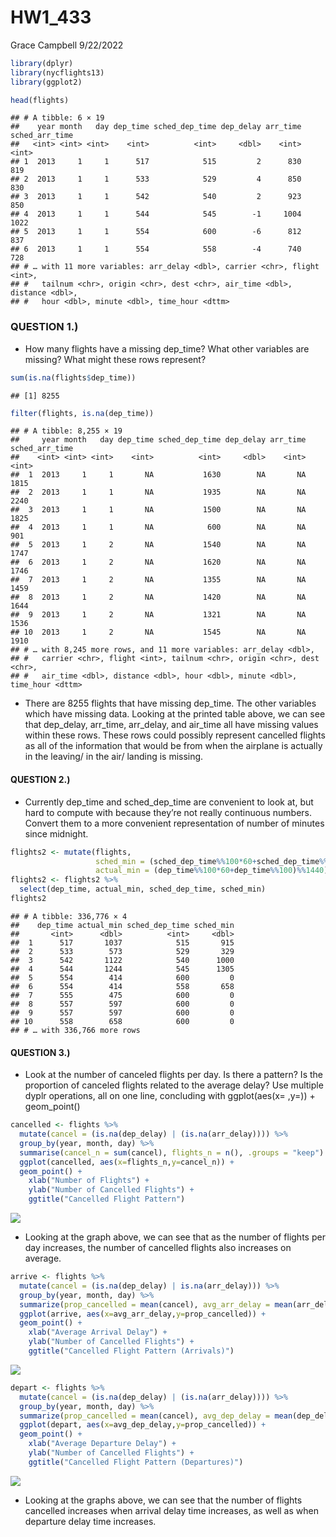 HW1_433
================
Grace Campbell
9/22/2022

``` r
library(dplyr)
library(nycflights13)
library(ggplot2)
```

``` r
head(flights)
```

    ## # A tibble: 6 × 19
    ##    year month   day dep_time sched_dep_time dep_delay arr_time sched_arr_time
    ##   <int> <int> <int>    <int>          <int>     <dbl>    <int>          <int>
    ## 1  2013     1     1      517            515         2      830            819
    ## 2  2013     1     1      533            529         4      850            830
    ## 3  2013     1     1      542            540         2      923            850
    ## 4  2013     1     1      544            545        -1     1004           1022
    ## 5  2013     1     1      554            600        -6      812            837
    ## 6  2013     1     1      554            558        -4      740            728
    ## # … with 11 more variables: arr_delay <dbl>, carrier <chr>, flight <int>,
    ## #   tailnum <chr>, origin <chr>, dest <chr>, air_time <dbl>, distance <dbl>,
    ## #   hour <dbl>, minute <dbl>, time_hour <dttm>

### QUESTION 1.)

- How many flights have a missing dep_time? What other variables are
  missing? What might these rows represent?

``` r
sum(is.na(flights$dep_time))
```

    ## [1] 8255

``` r
filter(flights, is.na(dep_time))
```

    ## # A tibble: 8,255 × 19
    ##     year month   day dep_time sched_dep_time dep_delay arr_time sched_arr_time
    ##    <int> <int> <int>    <int>          <int>     <dbl>    <int>          <int>
    ##  1  2013     1     1       NA           1630        NA       NA           1815
    ##  2  2013     1     1       NA           1935        NA       NA           2240
    ##  3  2013     1     1       NA           1500        NA       NA           1825
    ##  4  2013     1     1       NA            600        NA       NA            901
    ##  5  2013     1     2       NA           1540        NA       NA           1747
    ##  6  2013     1     2       NA           1620        NA       NA           1746
    ##  7  2013     1     2       NA           1355        NA       NA           1459
    ##  8  2013     1     2       NA           1420        NA       NA           1644
    ##  9  2013     1     2       NA           1321        NA       NA           1536
    ## 10  2013     1     2       NA           1545        NA       NA           1910
    ## # … with 8,245 more rows, and 11 more variables: arr_delay <dbl>,
    ## #   carrier <chr>, flight <int>, tailnum <chr>, origin <chr>, dest <chr>,
    ## #   air_time <dbl>, distance <dbl>, hour <dbl>, minute <dbl>, time_hour <dttm>

- There are 8255 flights that have missing dep_time. The other variables
  which have missing data. Looking at the printed table above, we can
  see that dep_delay, arr_time, arr_delay, and air_time all have missing
  values within these rows. These rows could possibly represent
  cancelled flights as all of the information that would be from when
  the airplane is actually in the leaving/ in the air/ landing is
  missing.

#### QUESTION 2.)

- Currently dep_time and sched_dep_time are convenient to look at, but
  hard to compute with because they’re not really continuous numbers.
  Convert them to a more convenient representation of number of minutes
  since midnight.

``` r
flights2 <- mutate(flights, 
                   sched_min = (sched_dep_time%%100*60+sched_dep_time%%100)%%1440, 
                   actual_min = (dep_time%%100*60+dep_time%%100)%%1440) 
flights2 <- flights2 %>%
  select(dep_time, actual_min, sched_dep_time, sched_min)
flights2
```

    ## # A tibble: 336,776 × 4
    ##    dep_time actual_min sched_dep_time sched_min
    ##       <int>      <dbl>          <int>     <dbl>
    ##  1      517       1037            515       915
    ##  2      533        573            529       329
    ##  3      542       1122            540      1000
    ##  4      544       1244            545      1305
    ##  5      554        414            600         0
    ##  6      554        414            558       658
    ##  7      555        475            600         0
    ##  8      557        597            600         0
    ##  9      557        597            600         0
    ## 10      558        658            600         0
    ## # … with 336,766 more rows

#### QUESTION 3.)

- Look at the number of canceled flights per day. Is there a pattern? Is
  the proportion of canceled flights related to the average delay? Use
  multiple dyplr operations, all on one line, concluding with
  ggplot(aes(x= ,y=)) + geom_point()

``` r
cancelled <- flights %>%
  mutate(cancel = (is.na(dep_delay) | (is.na(arr_delay)))) %>%
  group_by(year, month, day) %>%
  summarise(cancel_n = sum(cancel), flights_n = n(), .groups = "keep") 
  ggplot(cancelled, aes(x=flights_n,y=cancel_n)) +
  geom_point() +
    xlab("Number of Flights") +
    ylab("Number of Cancelled Flights") +
    ggtitle("Cancelled Flight Pattern")
```

![](README_files/figure-gfm/unnamed-chunk-5-1.png)<!-- -->

- Looking at the graph above, we can see that as the number of flights
  per day increases, the number of cancelled flights also increases on
  average.

``` r
arrive <- flights %>%
  mutate(cancel = (is.na(dep_delay) | is.na(arr_delay))) %>%
  group_by(year, month, day) %>%
  summarize(prop_cancelled = mean(cancel), avg_arr_delay = mean(arr_delay, na.rm=TRUE), .groups = "keep")
  ggplot(arrive, aes(x=avg_arr_delay,y=prop_cancelled)) +
  geom_point() +
    xlab("Average Arrival Delay") +
    ylab("Number of Cancelled Flights") +
    ggtitle("Cancelled Flight Pattern (Arrivals)")
```

![](README_files/figure-gfm/unnamed-chunk-6-1.png)<!-- -->

``` r
depart <- flights %>%
  mutate(cancel = (is.na(dep_delay) | (is.na(arr_delay)))) %>%
  group_by(year, month, day) %>%
  summarize(prop_cancelled = mean(cancel), avg_dep_delay = mean(dep_delay, na.rm=TRUE), .groups = "keep") 
  ggplot(depart, aes(x=avg_dep_delay,y=prop_cancelled)) +
  geom_point() +
    xlab("Average Departure Delay") +
    ylab("Number of Cancelled Flights") +
    ggtitle("Cancelled Flight Pattern (Departures)")
```

![](README_files/figure-gfm/unnamed-chunk-6-2.png)<!-- -->

- Looking at the graphs above, we can see that the number of flights
  cancelled increases when arrival delay time increases, as well as when
  departure delay time increases.
